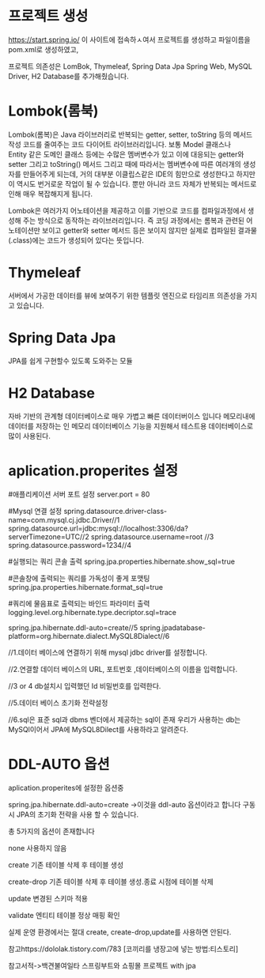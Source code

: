 프로젝트 생성
=======

https://start.spring.io/ 이 사이트에 접속하ㅅ여서 프로젝트를 생성하고 파일이름을 pom.xml로 생성하였고,

프로젝트 의존성은 LomBok, Thymeleaf, Spring Data Jpa Spring Web, MySQL Driver, H2 Database를 추가해줬습니다.

Lombok(롬북)
==

Lombok(롬복)은 Java 라이브러리로 반복되는 getter, setter, toString 등의 메서드 작성 코드를 줄여주는 코드 다이어트 라이브러리입니다. 
보통 Model 클래스나 Entity 같은 도메인 클래스 등에는 수많은 멤버변수가 있고 이에 대응되는 getter와 setter 그리고 toString() 메서드 그리고 때에 따라서는 멤버변수에 따른 여러개의 생성자를 만들어주게 되는데, 
거의 대부분 이클립스같은 IDE의 힘만으로 생성한다고 하지만 이 역시도 번거로운 작업이 될 수 있습니다. 뿐만 아니라 코드 자체가 반복되는 메서드로 인해 매우 복잡해지게 됩니다.


Lombok은 여러가지 어노테이션을 제공하고 이를 기반으로 코드를 컴파일과정에서 생성해 주는 방식으로 동작하는 라이브러리입니다. 
즉 코딩 과정에서는 롬복과 관련된 어노테이션만 보이고 getter와 setter 메서드 등은 보이지 않지만 실제로 컴파일된 결과물(.class)에는 코드가 생성되어 있다는 뜻입니다.

Thymeleaf
==
서버에서  가공한 데이터를 뷰에 보여주기 위한 템플릿 엔진으로 타임리프 의존성을 가지고 있습니다.

Spring Data Jpa
==

JPA를 쉽게 구현할수 있도록 도와주는 모듈

H2 Database
===

자바 기반의 관계형 데이터베이스로 매우 가볍고 빠른 데이터버이스 입니다 메모리내에 데이터를 저장하는 인 메모리 데이터베이스 기능을 지원해서 테스트용 데이터베이스로 많이 사용된다.


aplication.properites 설정
======
#애플리케이션 서버 포트 설정
server.port = 80

#Mysql 연결 설정
spring.datasource.driver-class-name=com.mysql.cj.jdbc.Driver//1
spring.datasource.url=jdbc:mysql://localhost:3306/da?serverTimezone=UTC//2
spring.datasource.username=root	//3
spring.datasource.password=1234//4

#실행되는 쿼리 콘솔 출력
spring.jpa.properties.hibernate.show_sql=true

#콘솔창에 출력되는 쿼리를 가독성이 좋게 포맷팅
spring.jpa.properties.hibernate.format_sql=true

#쿼리에 물음표로 출력되는 바인드 파라미터 출력
logging.level.org.hibernate.type.decriptor.sql=trace

spring.jpa.hibernate.ddl-auto=create//5
spring.jpadatabase-platform=org.hibernate.dialect.MySQL8Dialect//6


//1.데이터 베이스에 연결하기 위해 mysql jdbc driver를 설정합니다.

//2.연결할 데이터 베이스의 URL, 포트번호 ,데이터베이스의 이름을 입력합니다.

//3 or 4 db설치시 입력했던 Id 비밀번호를 입력한다.

//5.데이터 베이스 초기화 전략설정

//6.sql은 표준 sql과 dbms 벤더에서 제공하는 sql이 존재 우리가 사용하는 db는 MySQl이어서 JPA에 MySQL8Dilect를 사용하라고 알려준다.

DDL-AUTO 옵션
===
aplication.properites에 설정한 옵션중 

spring.jpa.hibernate.ddl-auto=create ->이것을 ddl-auto 옵션이라고 합니다 구동시 JPA의 초기화 전략을 사용 할 수 있습니다.

총 5가지의 옵션이 존재합니다

none 사용하지 않음

create 기존 테이블 삭제 후 테이블 생성

create-drop 기존 테이블 삭제 후 테이블 생성.종료 시점에 테이블 삭제

update 변경된 스키마 적용

validate 엔티티 테이블 정상 매핑 확인

실제 운영 환경에서는 절대 create, create-drop,update를 사용하면 안된다.

참고https://dololak.tistory.com/783 [코끼리를 냉장고에 넣는 방법:티스토리]

참고서적->백견불여일타 스프링부트와 쇼핑몰 프로젝트 with jpa
